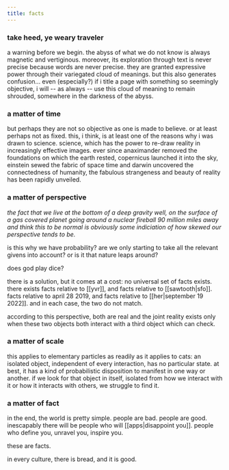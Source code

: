 ```yaml
---
title: facts
---
```


### take heed, ye weary traveler

a warning before we begin. the abyss of what we do not know is always magnetic and vertiginous. moreover, its exploration through text is never precise because words are never precise. they are granted expressive power through their variegated cloud of meanings. but this also generates confusion... even (especially?) if i title a page with something so seemingly objective, i will -- as always -- use this cloud of meaning to remain shrouded, somewhere in the darkness of the abyss.

### a matter of time

but perhaps they are not so objective as one is made to believe. or at least perhaps not as fixed. this, i think, is at least one of the reasons why i was drawn to science. science, which has the power to re-draw reality in increasingly effective images. ever since anaximander removed the foundations on which the earth rested, copernicus launched it into the sky, einstein sewed the fabric of space time and darwin uncovered the connectedness of humanity, the fabulous strangeness and beauty of reality has been rapidly unveiled.

### a matter of perspective

<quote><p><em>the fact that we live at the bottom of a deep gravity well, on the surface of a gas covered planet going around a nuclear fireball 90 million miles away and think this to be normal is obviously some indiciation of how skewed our perspective tends to be.</em></p></quote>

is this why we have probability? are we only starting to take all the relevant givens into account? or is it that nature leaps around?

does god play dice?

there is a solution, but it comes at a cost: no universal set of facts exists. there exists facts relative to [[yvr]], and facts relative to [[sawtooth|sfo]]. facts relative to april 28 2019, and facts relative to [[her|september 19 2022]]. and in each case, the two do not match.

according to this perspective, both are real and the joint reality exists only when these two objects both interact with a third object which can check.

### a matter of scale

this applies to elementary particles as readily as it applies to cats: an isolated object, independent of every interaction, has no particular state. at best, it has a kind of probabilistic disposition to manifest in one way or another. if we look for that object in itself, isolated from how we interact with it or how it interacts with others, we struggle to find it.

### a matter of fact

in the end, the world is pretty simple. people are bad. people are good. inescapably there will be people who will [[apps|disappoint you]]. people who define you, unravel you, inspire you.

these are facts.

in every culture, there is bread, and it is good.